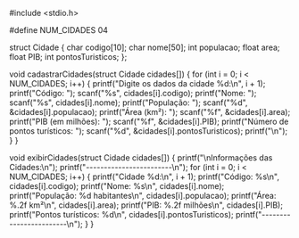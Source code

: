 #include <stdio.h>

#define NUM_CIDADES 04

struct Cidade {
    char codigo[10];
    char nome[50];
    int populacao;
    float area;
    float PIB;
    int pontosTuristicos;
};

void cadastrarCidades(struct Cidade cidades[]) {
    for (int i = 0; i < NUM_CIDADES; i++) {
        printf("Digite os dados da cidade %d:\n", i + 1);
        printf("Código: ");
        scanf("%s", cidades[i].codigo);
        printf("Nome: ");
        scanf("%s", cidades[i].nome);
        printf("População: ");
        scanf("%d", &cidades[i].populacao);
        printf("Área (km²): ");
        scanf("%f", &cidades[i].area);
        printf("PIB (em milhões): ");
        scanf("%f", &cidades[i].PIB);
        printf("Número de pontos turísticos: ");
        scanf("%d", &cidades[i].pontosTuristicos);
        printf("\n");
    }
}

void exibirCidades(struct Cidade cidades[]) {
    printf("\nInformações das Cidades:\n");
    printf("------------------------\n");
    for (int i = 0; i < NUM_CIDADES; i++) {
        printf("Cidade %d:\n", i + 1);
        printf("Código: %s\n", cidades[i].codigo);
        printf("Nome: %s\n", cidades[i].nome);
        printf("População: %d habitantes\n", cidades[i].populacao);
        printf("Área: %.2f km²\n", cidades[i].area);
        printf("PIB: %.2f milhões\n", cidades[i].PIB);
        printf("Pontos turísticos: %d\n", cidades[i].pontosTuristicos);
        printf("------------------------\n");
    }
}
